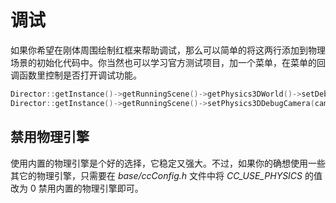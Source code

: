 # 调试

如果你希望在刚体周围绘制红框来帮助调试，那么可以简单的将这两行添加到物理场景的初始化代码中。你当然也可以学习官方测试项目，加一个菜单，在菜单的回调函数里控制是否打开调试功能。

```cpp
Director::getInstance()->getRunningScene()->getPhysics3DWorld()->setDebugDrawEnable(true);
Director::getInstance()->getRunningScene()->setPhysics3DDebugCamera(cameraObjecct);
```

## 禁用物理引擎

使用内置的物理引擎是个好的选择，它稳定又强大。不过，如果你的确想使用一些其它的物理引擎，只需要在 _base/ccConfig.h_ 文件中将 _CC_USE_PHYSICS_ 的值改为 0 禁用内置的物理引擎即可。
